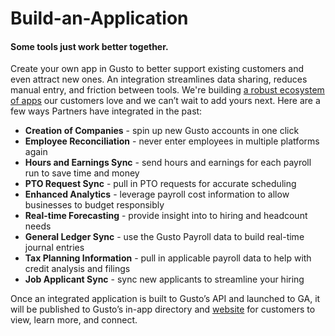 # Build-an-Application

#### Some tools just work better together. 
Create your own app in Gusto to better support existing customers and even attract new ones. An integration streamlines data sharing, reduces manual entry, and friction between tools. We're building [a robust ecosystem of apps](https://gusto.com/product/integrations) our customers love and we can’t wait to add yours next. Here are a few ways Partners have integrated in the past:

- **Creation of Companies** - spin up new Gusto accounts in one click 
- **Employee Reconciliation** - never enter employees in multiple platforms again 
- **Hours and Earnings Sync** - send hours and earnings for each payroll run to save time and money
- **PTO Request Sync** - pull in PTO requests for accurate scheduling 
- **Enhanced Analytics** - leverage payroll cost information to allow businesses to budget responsibly
- **Real-time Forecasting** - provide insight into to hiring and headcount needs
- **General Ledger Sync** - use the Gusto Payroll data to build real-time journal entries
- **Tax Planning Information** - pull in applicable payroll data to help with credit analysis and filings
- **Job Applicant Sync** - sync new applicants to streamline your hiring

Once an integrated application is built to Gusto’s API and launched to GA, it will be published to Gusto’s in-app directory and [website](https://gusto.com/product/integrations) for customers to view, learn more, and connect.